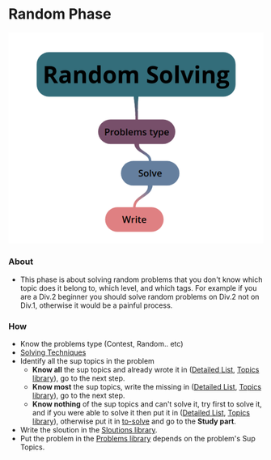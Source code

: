# Random Phase 

<p align="center">
  <img src="https://github.com/basmaashouur/Competitive-Programming/blob/master/Random-Phase/random.png"></p>
  

### About
  - This phase is about solving random problems that you don't know which topic does it belong to, which level, and which tags. For example if you are a Div.2 beginner you should solve random problems on Div.2  not on Div.1, otherwise it would be a painful process. 
  
 
 ### How
 * Know the problems type (Contest, Random.. etc)
  * [Solving Techniques](https://github.com/basmaashouur/Competitive-Programming/blob/master/Solutions-library/Solving-techniques.md)
* Identify all the sup topics in the problem
  * **Know all** the sup topics and already wrote it in ([Detailed List](https://github.com/basmaashouur/Competitive-Programming/blob/master/Knowledge-Phase/Detailed-list), [Topics library](https://github.com/basmaashouur/Competitive-Programming/blob/master/Knowledge-Phase/Topics-library)), go to the next step.
  * **Know most** the sup topics, write the missing in ([Detailed List](https://github.com/basmaashouur/Competitive-Programming/blob/master/Knowledge-Phase/Detailed-list), [Topics library](https://github.com/basmaashouur/Competitive-Programming/blob/master/Knowledge-Phase/Topics-library)), go to the next step.
  * **Know nothing** of the sup topics and can't solve it, try first to solve it, and if you were able to solve it then put it in ([Detailed List](https://github.com/basmaashouur/Competitive-Programming/blob/master/Knowledge-Phase/Detailed-list), [Topics library](https://github.com/basmaashouur/Competitive-Programming/blob/master/Knowledge-Phase/Topics-library)), otherwise put it in [to-solve](https://github.com/basmaashouur/Competitive-Programming/blob/master/Solutions-library/to-solve) and go to the **Study part**.
* Write the sloution in the [Sloutions library](https://github.com/basmaashouur/Competitive-Programming/blob/master/Solutions-library). 
* Put the problem in the [Problems library](https://github.com/basmaashouur/Competitive-Programming/blob/master/Knowledge-Phase/Problems-library) depends on the problem's Sup Topics.

  
